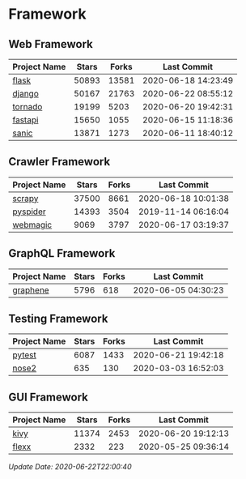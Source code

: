 # Framework

## Web Framework

| Project Name | Stars | Forks | Last Commit |
| ------------ | ----- | ----- | ----------- |
| [flask](https://github.com/pallets/flask) | 50893 | 13581 | 2020-06-18 14:23:49 |
| [django](https://github.com/django/django) | 50167 | 21763 | 2020-06-22 08:55:12 |
| [tornado](https://github.com/tornadoweb/tornado) | 19199 | 5203 | 2020-06-20 19:42:31 |
| [fastapi](https://github.com/tiangolo/fastapi) | 15650 | 1055 | 2020-06-15 11:18:36 |
| [sanic](https://github.com/huge-success/sanic) | 13871 | 1273 | 2020-06-11 18:40:12 |

## Crawler Framework

| Project Name | Stars | Forks | Last Commit |
| ------------ | ----- | ----- | ----------- |
| [scrapy](https://github.com/scrapy/scrapy) | 37500 | 8661 | 2020-06-18 10:01:38 |
| [pyspider](https://github.com/binux/pyspider) | 14393 | 3504 | 2019-11-14 06:16:04 |
| [webmagic](https://github.com/code4craft/webmagic) | 9069 | 3797 | 2020-06-17 03:19:37 |

## GraphQL Framework

| Project Name | Stars | Forks | Last Commit |
| ------------ | ----- | ----- | ----------- |
| [graphene](https://github.com/graphql-python/graphene) | 5796 | 618 | 2020-06-05 04:30:23 |

## Testing Framework

| Project Name | Stars | Forks | Last Commit |
| ------------ | ----- | ----- | ----------- |
| [pytest](https://github.com/pytest-dev/pytest) | 6087 | 1433 | 2020-06-21 19:42:18 |
| [nose2](https://github.com/nose-devs/nose2) | 635 | 130 | 2020-03-03 16:52:03 |

## GUI Framework

| Project Name | Stars | Forks | Last Commit |
| ------------ | ----- | ----- | ----------- |
| [kivy](https://github.com/kivy/kivy) | 11374 | 2453 | 2020-06-20 19:12:13 |
| [flexx](https://github.com/flexxui/flexx) | 2332 | 223 | 2020-05-25 09:36:14 |

*Update Date: 2020-06-22T22:00:40*